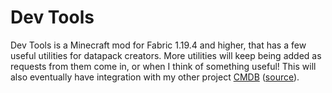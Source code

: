 # Dev Tools

Dev Tools is a Minecraft mod for Fabric 1.19.4 and higher, that has a few useful utilities for datapack creators. More utilities will keep being added as requests from them come in, or when I think of something useful! This will also eventually have integration with my other project [CMDB](http://cmdb.naomieow.xyz) ([source](https://github.com/naomieow/cmdb)).
